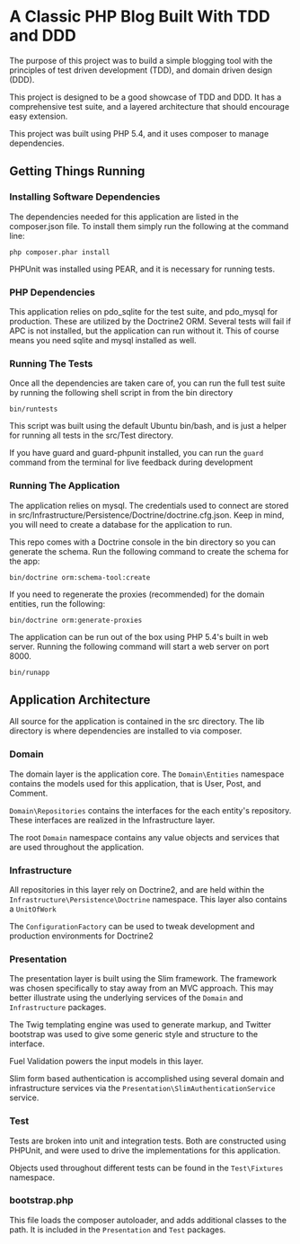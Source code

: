 A Classic PHP Blog Built With TDD and DDD
=========================================

The purpose of this project was to build a simple blogging tool with the principles of test driven development (TDD), and domain driven design (DDD).

This project is designed to be a good showcase of TDD and DDD. It has a comprehensive test suite, and a layered architecture that should encourage easy extension.

This project was built using PHP 5.4, and it uses composer to manage dependencies.

Getting Things Running
----------------------

### Installing Software Dependencies ###

The dependencies needed for this application are listed in the composer.json file. To install them simply run the following at the command line:

`php composer.phar install`

PHPUnit was installed using PEAR, and it is necessary for running tests.

### PHP Dependencies ###

This application relies on pdo_sqlite for the test suite, and pdo_mysql for production. These are utilized by the Doctrine2 ORM. Several tests will fail if APC is not installed, but the application can run without it. This of course means you need sqlite and mysql installed as well.


### Running The Tests ###

Once all the dependencies are taken care of, you can run the full test suite by running the following shell script in from the bin directory

`bin/runtests`

This script was built using the default Ubuntu bin/bash, and is just a helper for running all tests in the src/Test directory.

If you have guard and guard-phpunit installed, you can run the `guard` command from the terminal for live feedback during development

### Running The Application ###

The application relies on mysql. The credentials used to connect are stored in src/Infrastructure/Persistence/Doctrine/doctrine.cfg.json. Keep in mind, you will need to create a database for the application to run.

This repo comes with a Doctrine console in the bin directory so you can generate the schema. Run the following command to create the schema for the app:

`bin/doctrine orm:schema-tool:create`

If you need to regenerate the proxies (recommended) for the domain entities, run the following:

`bin/doctrine orm:generate-proxies`

The application can be run out of the box using PHP 5.4's built in web server. Running the following command will start a web server on port 8000.

`bin/runapp`

Application Architecture
------------------------

All source for the application is contained in the src directory. The lib directory is where dependencies are installed to via composer.

### Domain ###

The domain layer is the application core. The `Domain\Entities` namespace contains the models used for this application, that is User, Post, and Comment. 

`Domain\Repositories` contains the interfaces for the each entity's repository. These interfaces are realized in the Infrastructure layer.

The root `Domain` namespace contains any value objects and services that are used throughout the application.

### Infrastructure ###

All repositories in this layer rely on Doctrine2, and are held within the `Infrastructure\Persistence\Doctrine` namespace. This layer also contains a `UnitOfWork`

The `ConfigurationFactory` can be used to tweak development and production environments for Doctrine2

### Presentation ###

The presentation layer is built using the Slim framework. The framework was chosen specifically to stay away from an MVC approach. This may better illustrate using the underlying services of the `Domain` and `Infrastructure` packages.

The Twig templating engine was used to generate markup, and Twitter bootstrap was used to give some generic style and structure to the interface.

Fuel Validation powers the input models in this layer.

Slim form based authentication is accomplished using several domain and infrastructure services via the `Presentation\SlimAuthenticationService` service.

### Test ###

Tests are broken into unit and integration tests. Both are constructed using PHPUnit, and were used to drive the implementations for this application.

Objects used throughout different tests can be found in the `Test\Fixtures` namespace.

### bootstrap.php ###

This file loads the composer autoloader, and adds additional classes to the path. It is included in the `Presentation` and `Test` packages.